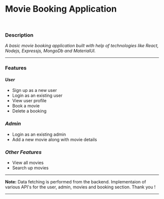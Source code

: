 # **Movie Booking Application**
<br>

### **Description**

*A basic movie booking application built with help of technologies like React, Nodejs, Expressjs, MongoDb and MaterialUI.*

***

### **Features**

#### *User*
- Sign up as a new user
- Login as an existing user
- View user profile
- Book a movie
- Delete a booking

### *Admin*
- Login as an existing admin
- Add a new movie along with movie details

### *Other Features*
- View all movies
- Search up movies

***

**Note:** Data fetching is performed from the backend. Implementaion of various API's for the user, admin, movies and booking section.
Thank you !

***

